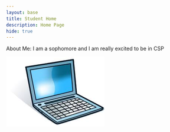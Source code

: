 ```yaml
---
layout: base
title: Student Home 
description: Home Page
hide: true
---
```


About Me: I am a sophomore and I am really excited to be in CSP

![alt text](images/image.png)